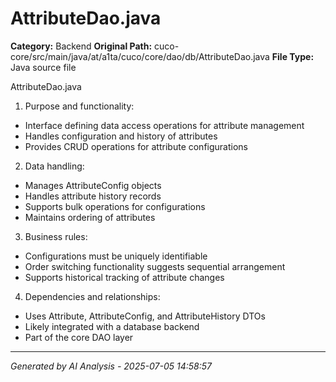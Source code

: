 # AttributeDao.java

**Category:** Backend
**Original Path:** cuco-core/src/main/java/at/a1ta/cuco/core/dao/db/AttributeDao.java
**File Type:** Java source file

AttributeDao.java
1. Purpose and functionality:
- Interface defining data access operations for attribute management
- Handles configuration and history of attributes
- Provides CRUD operations for attribute configurations

2. Data handling:
- Manages AttributeConfig objects
- Handles attribute history records
- Supports bulk operations for configurations
- Maintains ordering of attributes

3. Business rules:
- Configurations must be uniquely identifiable
- Order switching functionality suggests sequential arrangement
- Supports historical tracking of attribute changes

4. Dependencies and relationships:
- Uses Attribute, AttributeConfig, and AttributeHistory DTOs
- Likely integrated with a database backend
- Part of the core DAO layer

---
*Generated by AI Analysis - 2025-07-05 14:58:57*

